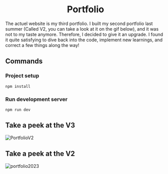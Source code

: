 <h1 align="center">Portfolio</h1>

The actuel website is my third portfolio. I built my second portfolio last summer (Called V2, you can take a look at it on the gif below), and it was not to my taste anymore. Therefore, I decided to give it an upgrade. I found it quite satisfying to dive back into the code, implement new learnings, and correct a few things along the way!


## Commands

### Project setup

```
npm install
```

### Run development server

```
npm run dev
```

## Take a peek at the V3

![PortfolioV2](https://github.com/ocsiddisco/Portfolio-2023/assets/114222588/9f8a6841-45d5-4ab6-9a63-0b238510c633)

## Take a peek at the V2 

![portfolio2023](https://github.com/ocsiddisco/Portfolio-2023/assets/114222588/b0d56288-7aa2-4b7d-9876-1214789b179a)

